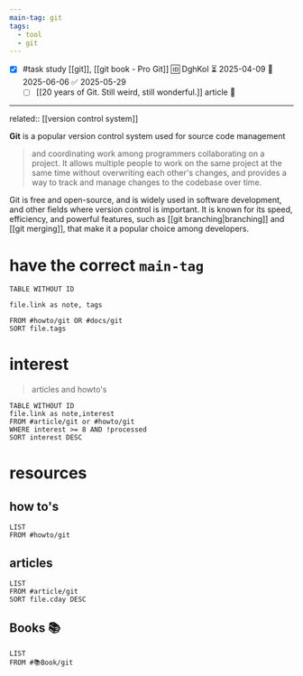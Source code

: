 ```yaml
---
main-tag: git
tags:
  - tool
  - git
---
```

- [x] #task study [[git]], [[git book - Pro Git]] 🆔 DghKoI ⏳ 2025-04-09 📅 2025-06-06 ✅ 2025-05-29
	- [ ] [[20 years of Git. Still weird, still wonderful.]] article 📰
___
related:: [[version control system]]
>
**Git** is a popular version control system used for  source code management
>  and coordinating work among programmers collaborating on a project.
  It allows multiple people to work on the same project at the same time without
 overwriting each other's changes, and provides a way to track and manage
 changes to the codebase over time.

Git is free and open-source, and is widely used in software development, and other fields  where version control is important.
It is known for its speed, efficiency, and powerful features, such as [[git branching|branching]]
  and [[git merging]], that make it a popular choice among developers.

# have the correct `main-tag`

```dataview
TABLE WITHOUT ID

file.link as note, tags

FROM #howto/git OR #docs/git
SORT file.tags
```

# interest
> articles and howto's

```dataview
TABLE WITHOUT ID
file.link as note,interest
FROM #article/git or #howto/git
WHERE interest >= 8 AND !processed
SORT interest DESC
```

# resources

## how to's

```dataview
LIST
FROM #howto/git
```

## articles

```dataview
LIST
FROM #article/git
SORT file.cday DESC
```

## Books 📚

```dataview
LIST
FROM #📚Book/git
```
